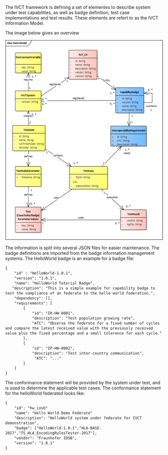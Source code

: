 The IVCT framework is defining a set of elementes to describe system under test capabilities, as well as badge definition, test case implementations and test results. These elements are refert to as the IVCT Information Model.

The image below gives an overview

![Data Model](images/DataModel.png)

The information is split into several JSON files for easier maintenance. The badge definitions are imported from the badge information management systems. 
The HelloWorld badge is an example for a badge file:

    {
        "id" : "HelloWorld-1.0.1",
        "version": "1.0.1",
        "name": "HelloWorld Tutorial Badge",
       "description": "This is a simple example for capability badge to test the compliance of an federate to the hello world federation.",
        "dependency": [],
        "requirements": [
            {
                "id": "IR-HW-0001",
                "description": "Test population growing rate",
                "ATC": "Observe the federate for a fixed number of cycles and compare the latest received value with the previously received value plus the fixed percentage and a small tolerence for each cycle."
            },
            {
                "id": "IP-HW-0002",
                "description": "Test inter-country communication",
                 "ATC": "..."
            }
        ] 
    }


The conformance statement will be provided by the system under test, and is used to determine the applicable test cases. The conformance statement for the helloWorld federated looks like:

    {
        "id": "hw_iosb"
        "name": "Hello World Demo Federate"
        "description": "HelloWorld system under federate for IVCT demonstration",
        "badge": ["HelloWorld-1.0.1","HLA-BASE-2017","TS_HLA_EncodingRulesTester-2017"],
        "vendor": "Fraunhofer IOSB",
        "version": "1.0.1"
    }
